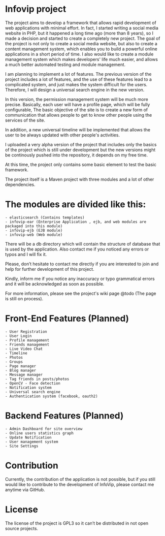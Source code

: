Infovip project
===============

The project aims to develop a framework that allows rapid development of web 
applications with minimal effort. In fact, I started writing a social media 
website in PHP, but it happened a long time ago (more than 8 years), so I made 
a decision and started to create a completely new project. The goal of the 
project is not only to create a social media website, but also to create a 
content management system, which enables you to build a powerful online applications 
in a short period of time. I also would like to create a module management 
system which makes developers' life much easier, and allows a much better automated 
testing and module management.

I am planning to implement a lot of features. The previous 
version of the project includes a lot of features, and the use of these features 
lead to a complicated system, and just makes the system difficult for the users. 
Therefore, I will design a universal search engine in the new version.

In this version, the permission management system will be much more precise.
Basically, each user will have a profile page, which will be fully configurable,
The basic objective of the site is to create a new form of communication that 
allows people to get to know other people using the services of the site.

In addition, a new universal timeline will be implemented that allows the user to 
be always updated with other people's activities.

I uploaded a very alpha version of the project that includes only the basics of 
the project which is still under development but the new versions might be 
continously pushed into the repository, it depends on my free time.

At this time, the project only contains some basic element to test the basic framework.

The project itself is a Maven project with three modules and a lot of other dependencies. 

The modules are divided like this:
==================================
    - elasticsearch (Contains templates)
    - infovip-ear (Enterprise Application , ejb, and web modules are packaged into this module)
    - infovip-ejb (EJB module)
    - infovip-web (Web module)
    
There will be a db directory which will contain the structure of database that is used by the application.
Also contact me if you noticed any errors or typos and I will fix it.

Please, don’t hesitate to contact me directly if you are interested to join and 
help for further development of this project.

Kindly, inform me if you notice any inaccuracy or typo grammatical errors and 
it will be acknowledged as soon as possible.

For more information, please see the project's wiki page @todo (The page is still on process).

Front-End Features (Planned)
============================
    - User Registration
    - User Login
    - Profile management 
    - Friends management 
    - Live Video Chat
    - Timeline
    - Photos
    - Groups
    - Page manager
    - Blog manager
    - Message manager
    - Tag friends in posts/photos
    - OpenCV - Face detection
    - Notification system
    - Universal search engine
    - Authentication system (facebook, oauth2)

Backend Features (Planned)
==========================
    - Admin Dashboard for site overview
    - Online users statistics graph
    - Update Notification
    - User management system
    - Site Settings


Contribution
============
Currently, the contribution of the application is not possible, but if you still would like 
to contribute to the development of InfoVip, please contact me anytime via GitHub.

License
=======
The license of the project is GPL3 so it can’t be distributed in not open source projects.



